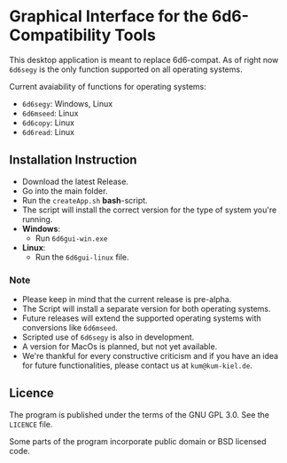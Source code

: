 # Graphical Interface for the 6d6-Compatibility Tools

This desktop application is meant to replace 6d6-compat. As of right now `6d6segy` is the only function supported on all operating systems.

Current avaiability of functions for operating systems:

* `6d6segy`: Windows, Linux
* `6d6mseed`: Linux
* `6d6copy`: Linux
* `6d6read`: Linux

## Installation Instruction

* Download the latest Release.
* Go into the main folder.
* Run the `createApp.sh` **bash**-script.
* The script will install the correct version for the type of system you're running.
* **Windows**:
  * Run `6d6gui-win.exe`
* **Linux**:
  * Run the `6d6gui-linux` file.

### Note

* Please keep in mind that the current release is pre-alpha.
* The Script will install a separate version for both operating systems.
* Future releases will extend the supported operating systems with conversions like `6d6mseed`.
* Scripted use of `6d6segy` is also in development.
* A version for MacOs is planned, but not yet available.
* We're thankful for every constructive criticism and if you have an idea for future functionalities, please contact us at `kum@kum-kiel.de`.

## Licence

The program is published under the terms of the GNU GPL 3.0. See the `LICENCE` file.

Some parts of the program incorporate public domain or BSD licensed code.

